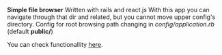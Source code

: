 **Simple file browser**
Written with rails and react.js
With this app you can navigate through that dir and related, but you cannot move upper config's directory.
Config for root browsing path changing in *config/application.rb* (default **public/**)


You can check functionallity [here](https://secret-hollows-84365.herokuapp.com/).